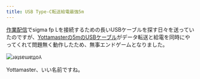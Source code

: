 ```yaml
---
title: USB Type-C転送給電最強5m
---
```

[作業配信](https://www.youtube.com/c/r7kamura)でsigma fp Lを接続するための長いUSBケーブルを探す日々を送っていたのですが、[Yottamasterの5mのUSBケーブル](https://www.amazon.co.jp/dp/B09Y1BY75P)がデータ転送と給電を同時にやってくれて問題無く動作したため、無事エンドゲームとなりました。

![](https://lh5.googleusercontent.com/F3vGftf_M9I3bfqHTTk7YUsUNgDn1QeCeN4Ix5AahjUqG9LsnSSshUAHjsSBuqclZgJONK-yYOTj6Jf3XpGf7Fnnw-dSWAgsHuWGm6pZbY_6OZD8OHu22op02xgiC8lfn1buxoGSoc97KLJOYcQ "ɹǝʇsɐɯɐʇʇo⅄")

Yottamaster、いい名前ですね。
